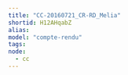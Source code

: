 ```yaml
---
title: "CC-20160721_CR-RD_Melia"
shortid: H12AHqabZ
alias:
model: "compte-rendu"
tags:
node: 
  - cc
---
```

